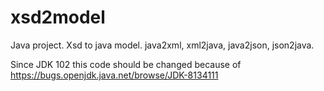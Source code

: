 # xsd2model
Java project. Xsd to java model. java2xml, xml2java, java2json, json2java.

Since JDK 102 this code should be changed because of 
https://bugs.openjdk.java.net/browse/JDK-8134111

